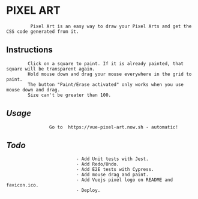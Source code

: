    #                                       **PIXEL  ART**
             Pixel Art is an easy way to draw your Pixel Arts and get the CSS code generated from it. 
   ##                                       **Instructions**
            Click on a square to paint. If it is already painted, that square will be transparent again.
            Hold mouse down and drag your mouse everywhere in the grid to paint.
            The button "Paint/Erase activated" only works when you use mouse down and drag.
            Size can't be greater than 100.

   ##                                        ***Usage***
                    Go to  https://vue-pixel-art.now.sh - automatic!

   ##                                         ***Todo***

                              - Add Unit tests with Jest.
                              - Add Redo/Undo.
                              - Add E2E tests with Cypress.
                              - Add mouse drag and paint.
                              - Add Vuejs pixel logo on README and favicon.ico.
                              - Deploy.
